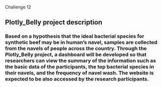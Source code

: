 Challenge 12
## Plotly_Belly project description

### Based on a hypothesis that the ideal bacterial species for synthetic beef may be in human’s navel, samples are collected from the navels of people across the country. Through the Plotly_Belly project, a dashboard will be developed so that researchers can view the summary of the information such as the basic data of the participants, the top bacterial species in their navels, and the frequency of navel wash. The website is expected to be also accessed by the research participants.
